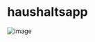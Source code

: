 # haushaltsapp

![image](https://user-images.githubusercontent.com/59704327/179402871-9d20eba9-b8a3-4b5b-bf0c-a2ced8929cb5.png)
